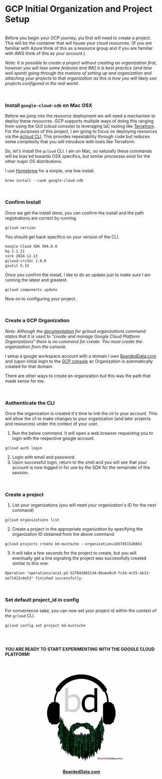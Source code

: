 # GCP Initial Organization and Project Setup

<br>
Before you begin your GCP journey, yiu first will need to create a project.  This will be the container that will house your cloud resources.  (If you are familiar with Azure think of this as a resource group and if you are familiar with AWS think of this as your account.)

_Note:  It is possible to create a project without creating an organization first, however you will lose some features and IMO it is best practice (and time well spent) going through the motions of setting up and organization and attaching your projects to that organization as this is how you will likely see projects configured in the real world._

<br>

### Install `google-cloud-sdk` on Mac OSX

Before we jump into the resource deployment we will need a mechanism to deploy these resources.  GCP supports multiple ways of doing this ranging from using the GUI (cloud console) to leveraging IaC tooling like [Terrafrom](https://www.terraform.io/).  For the purposes of this project, I am going to focus on deploying resources via the [gcloud CLI](https://cloud.google.com/sdk/docs/install). This provides repeatability through code but reduces some complexity that you will introduce with tools like Terraform.

So, let's install the `gcloud` CLI.  I am on Mac, so naturally these commands will be bias'ed towards OSX specifics, but similar processes exist for the other major OS distributions. 

I use [Homebrew](https://brew.sh/) for a simple, one line install.

`brew install --cask google-cloud-sdk`

<br>

### Confirm Install

Once we get the install done, you can confirm the install and the path registrations are correct by running. 

`gcloud version`

You should get back specifics on your version of the CLI. 

```
Google Cloud SDK 504.0.0 
bq 2.1.11 
core 2024.12.13 
gcloud-crc32c 1.0.0 
gsutil 5.33 
```

Once you confirm the install, I like to do an update just to make sure I am running the latest and greatest. 

`gcloud components update`

Now on to configuring your project. 

<br>

### Create a GCP Organization

_Note: Although the [documentation](https://cloud.google.com/sdk/gcloud/reference/organizations) for gcloud organizations
command states that it is used to "create and manage Google Cloud Platform Organizations"
there is no command for create. You must create the organization from the console._

I setup a google workspace account with a domain I own [BeardedData.com](https://beardeddata.com) and (upon initial login to the [GCP console](https://console.cloud.google.com) an Organization is automatically created for that domain.

There are other ways to create an organization but this was the path that made sense for me. 

<br>

### Authenticate the CLI

Once the organization is created it's time to link the cli to your account. This will allow the cli to make changes to your organization (and later projects and resources) under the context of your user. 

1. Run the below command. It will open a web browser requesting you to login with the respective google account.

`gcloud auth login`

2. Login with email and password.
3. Upon successful login, return to the shell and you will see that your account is now logged in for use by the SDK for the remainder of the session.

<br>

### Create a project

1. List your organizations (you will need your organization's ID for the next command)

`gcloud organizations list`

2. Create a project in the appropriate organization by specifying the organization ID obtained from the above command.

`gcloud projects create bd-mustache --organization=1037451526863`

3. It will take a few seconds for the project to create, but you will eventually get a line signaling the project was successfully created similar to this one: 

`Operation "operations/acat.p2-527041803134-8baee9c9-fc54-4c55-ab13-ae71422c4e53" finished successfully.`

<br>

### Set default project_id in config

For convenience sake, you can now set your project id within the context of the `gcloud` CLI. 

`gcloud config set project bd-mustache`

<br>
<br>

__YOU ARE READY TO START EXPERIMENTING WITH THE GOOGLE CLOUD PLATFORM!__

<br>
<br>

<div align="center">
    <img src="../assets/bearded-data-logo.png" alt="Bearded Data Logo" width="300" height="300">
</div>

<h4 align="center">
  <a href="https://www.beardeddata.com/"> BeardedData.com </a>
